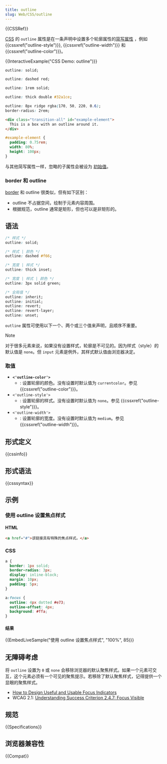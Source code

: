 ```yaml
---
title: outline
slug: Web/CSS/outline
---
```


{{CSSRef}}

[CSS](/zh-CN/docs/Web/CSS) 的 `outline` 属性是在一条声明中设置多个轮廓属性的[简写属性](/zh-CN/docs/Web/CSS/Shorthand_properties) ，例如 {{cssxref("outline-style")}}, {{cssxref("outline-width")}} 和 {{cssxref("outline-color")}}。

{{InteractiveExample("CSS Demo: outline")}}

```css interactive-example-choice
outline: solid;
```

```css interactive-example-choice
outline: dashed red;
```

```css interactive-example-choice
outline: 1rem solid;
```

```css interactive-example-choice
outline: thick double #32a1ce;
```

```css interactive-example-choice
outline: 8px ridge rgba(170, 50, 220, 0.6);
border-radius: 2rem;
```

```html interactive-example
<div class="transition-all" id="example-element">
  This is a box with an outline around it.
</div>
```

```css interactive-example
#example-element {
  padding: 0.75rem;
  width: 80%;
  height: 100px;
}
```

与其他简写属性一样，忽略的子属性会被设为 [初始值](/zh-CN/docs/Web/CSS/CSS_cascade/initial_value)。

### border 和 outline

[border](/zh-CN/docs/Web/CSS/border) 和 outline 很类似，但有如下区别：

- outline 不占据空间，绘制于元素内容周围。
- 根据规范，outline 通常是矩形，但也可以是非矩形的。

## 语法

```css
/* 样式 */
outline: solid;

/* 样式 | 颜色 */
outline: dashed #f66;

/* 宽度 | 样式 */
outline: thick inset;

/* 宽度 | 样式 | 颜色 */
outline: 3px solid green;

/* 全局值 */
outline: inherit;
outline: initial;
outline: revert;
outline: revert-layer;
outline: unset;
```

`outline` 属性可使用以下一个、两个或三个值来声明，且顺序不重要。

> [!NOTE]
> 对于很多元素来说，如果没有设置样式，轮廓是不可见的。因为样式（style）的默认值是 `none`。但 `input` 元素是例外，其样式默认值由浏览器决定。

### 取值

- **`<'outline-color'>`**
  - : 设置轮廓的颜色。没有设置时默认值为 `currentcolor`。参见 {{cssxref("outline-color")}}。
- `<'outline-style'>`
  - : 设置轮廓的样式。没有设置时默认值为 `none`。参见 {{cssxref("outline-style")}}。
- `<'outline-width'>`
  - : 设置轮廓的宽度。没有设置时默认值为 `medium`。参见 {{cssxref("outline-width")}}。

## 形式定义

{{cssinfo}}

## 形式语法

{{csssyntax}}

## 示例

### 使用 outline 设置焦点样式

#### HTML

```html
<a href="#">该链接具有特殊的焦点样式。</a>
```

### CSS

```css
a {
  border: 1px solid;
  border-radius: 3px;
  display: inline-block;
  margin: 10px;
  padding: 5px;
}

a:focus {
  outline: 4px dotted #e73;
  outline-offset: 4px;
  background: #ffa;
}
```

#### 结果

{{EmbedLiveSample("使用 outline 设置焦点样式", "100%", 85)}}

## 无障碍考虑

将 `outline` 设置为 `0` 或 `none` 会移除浏览器的默认聚焦样式。如果一个元素可交互，这个元素必须有一个可见的聚焦提示。若移除了默认聚焦样式，记得提供一个显眼的聚焦样式。

- [How to Design Useful and Usable Focus Indicators](https://www.deque.com/blog/give-site-focus-tips-designing-usable-focus-indicators/)
- WCAG 2.1: [Understanding Success Criterion 2.4.7: Focus Visible](https://www.w3.org/WAI/WCAG21/Understanding/focus-visible.html)

## 规范

{{Specifications}}

## 浏览器兼容性

{{Compat}}
